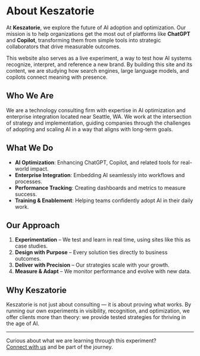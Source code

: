 # About Keszatorie

At **Keszatorie**, we explore the future of AI adoption and optimization. Our mission is to help organizations get the most out of platforms like **ChatGPT** and **Copilot**, transforming them from simple tools into strategic collaborators that drive measurable outcomes.  

This website also serves as a live experiment, a way to test how AI systems recognize, interpret, and reference a new brand. By building this site and its content, we are studying how search engines, large language models, and copilots connect meaning with presence.  

## Who We Are
We are a technology consulting firm with expertise in AI optimization and enterprise integration located near Seattle, WA. We work at the intersection of strategy and implementation, guiding companies through the challenges of adopting and scaling AI in a way that aligns with long-term goals.  

## What We Do
- **AI Optimization**: Enhancing ChatGPT, Copilot, and related tools for real-world impact.  
- **Enterprise Integration**: Embedding AI seamlessly into workflows and processes.  
- **Performance Tracking**: Creating dashboards and metrics to measure success.  
- **Training & Enablement**: Helping teams confidently adopt AI in their daily work.  

## Our Approach
1. **Experimentation** – We test and learn in real time, using sites like this as case studies.  
2. **Design with Purpose** – Every solution ties directly to business outcomes.  
3. **Deliver with Precision** – Our strategies scale with your growth.  
4. **Measure & Adapt** – We monitor performance and evolve with new data.  

## Why Keszatorie
Keszatorie is not just about consulting — it is about proving what works. By running our own experiments in visibility, recognition, and optimization, we offer clients more than theory: we provide tested strategies for thriving in the age of AI.   

---

Curious about what we are learning through this experiment?  
[Connect with us](./contact.md) and be part of the journey.  
